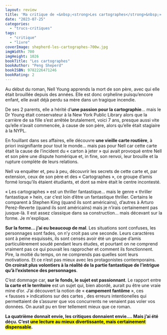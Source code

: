 ```yaml
---
layout: review
title: 'Ma critique de «&nbsp;<strong>Les cartographes</strong>&nbsp;» de <em>Peng shperd</em>'
date: "2023-07-25"
categories: 
  - "trucs-critiques"
tags: 
  - "critique"
  - "livre"
coverImage: shepherd-les-cartographes-700w.jpg
imgWidth: 700
imgHeight: 1026
bookTitle: "Les cartographes"
bookAuthor: "Peng Sheperd"
bookISBN: 9782226471246     
bookRating: 2
---
```


Au début du roman, Nell Young apprends la mort de son père, avec qui elle était brouillée depuis des années. Elle est donc orpheline puisqu’encore enfant, elle avait déjà perdu sa mère dans un tragique incendie.

De ses 2 parents, elle a hérité d’<strong>une passion pour la cartographie</strong>… mais le <abbr>Dr</abbr> Young était conservateur à la <span lang="en">New York Public Library</span> alors que la carrière de sa fille s’est arrêtée brutalement, voici 7&nbsp;ans, presque aussi vite qu’elle n’avait commencée, à cause de son père, alors qu’elle était stagiaire à la <abbr>NYPL</abbr>.

En fouillant dans ses affaires, elle découvre <strong>une vieille carte routière</strong>, à priori insignifiante pour tout le monde… mais pas pour Nell car cette carte était la cause de l’incident du «&nbsp;carton à jeter&nbsp;» qui avait provoqué entre Nell et son père une dispute homérique et, in fine, son renvoi, leur brouille et la rupture complète de leurs relations.

Nell va enquêter et, peu à peu, découvrir les secrets de cette carte et, par extension, ceux de son père et des «&nbsp;Cartographes&nbsp;», ce groupe d’amis formé lorsqu’ils étaient étudiants, et dont sa mère était le centre incontesté.

«&nbsp;Les cartographes&nbsp;» est un thriller fantastique… mais le genre «&nbsp;thriller fantastique&nbsp;» hein, car c’est loin d’être un fantastique thriller. Certains le comparent à Stephen King (quand ils sont américains), d’autres à Arturo Perez-Reverte (quand ils sont américains) mais je n’irais certainement pas jusque-là. Il est assez classique dans sa construction... mais décevant sur la forme. Je m'explique.

<strong>Sur la forme… j’ai eu beaucoup de mal</strong>. Les situations sont confuses, les personnages sont fades, on n’y croit pas une seconde. Leurs caractères sont à peine esquissés, ils sont censés avoir été un groupe d’amis particulièrement soudé pendant leurs études, et pourtant on ne comprend vraiment pas ce qui pouvait les rapprocher et comment ils fonctionnent. Pire, la moitié du temps, on ne comprends pas quelles sont leurs motivations. Et ce n’est pas mieux avec les protagonistes contemporains. <strong>On croirait plus volontiers à la réalité de la partie fantastique de l’intrigue qu’à l’existence des personnages</strong>.

C’est dommage car, <strong>sur le fonds, le sujet est passionnant</strong>. Le rapport entre <strong>la carte et le territoire</strong> est un sujet qui, bien abordé, aurait pu être une vraie mine d’or. J’ai découvert la notion de «&nbsp;<strong>campement fantôme</strong>&nbsp;», ces «&nbsp;fausses&nbsp;» indications sur des cartes , des erreurs intentionelles qui permettaient de s’assurer que vos concurrents ne venaient pas voler vos données. On aurait pu en tirer tellement mieux que ce roman.

<strong>La quatrième donnait envie, les critiques donnaient envie…. Mais j’ai été déçu. C’est <mark>une lecture au mieux divertissante, mais certainement dispensable</mark>.</strong>